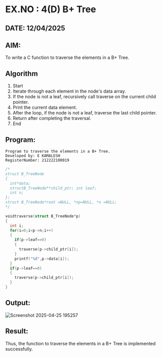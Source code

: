 # EX.NO : 4(D) B+ Tree
## DATE: 12/04/2025
## AIM:
To write a C function to traverse the elements in a B+ Tree.

## Algorithm
1. Start 
2. Iterate through each element in the node's data array. 
3. If the node is not a leaf, recursively call traverse on the current child pointer. 
4. Print the current data element. 
5. After the loop, if the node is not a leaf, traverse the last child pointer. 
6. Return after completing the traversal. 
7. End 

## Program:
```
Program to traverse the elements in a B+ Tree.
Developed by: E KAMALESH
RegisterNumber: 212222100019
```
```c
/*
struct B_TreeNode
{
  int*data;
  structB_TreeNode**child_ptr; int leaf;
  int n;
};
struct B_TreeNode*root =NULL, *np=NULL, *x =NULL;
*/

voidtraverse(struct B_TreeNode*p)
{
  int i;
  for(i=0;i<p->n;i++)
  {
    if(p->leaf==0)
    {
      traverse(p->child_ptr[i]);
    }
    printf("%d",p->data[i]);
  }
  if(p->leaf==0)
  {
    traverse(p->child_ptr[i]);
  }
}
```
## Output:

![Screenshot 2025-04-25 195257](https://github.com/user-attachments/assets/c90fc149-727e-40b7-ab34-c067ba92f34c)


## Result:
Thus, the function to traverse the elements in a B+ Tree is implemented successfully.
